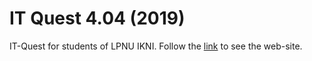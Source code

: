 # IT Quest 4.04 (2019)
ІТ-Quest for students of LPNU IKNI.
Follow the [link](https://andrewkreshchenko.github.io/ITQuest4.04/) to see the web-site.
